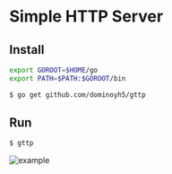 # Simple HTTP Server
## Install
```bash
export GOROOT=$HOME/go
export PATH=$PATH:$GOROOT/bin
```
```bash
$ go get github.com/dominoyh5/gttp
```
## Run
```bash
$ gttp
```
![example](https://github.com/dominoyh5/gttp/blob/main/ex.png?raw=true)
